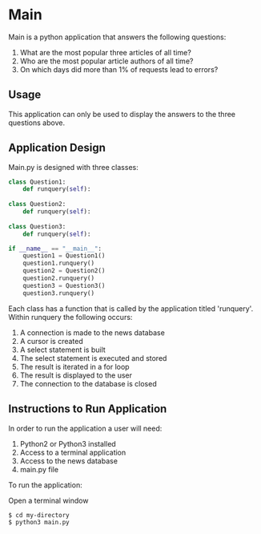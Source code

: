 # Main
Main is a python application that answers the following questions:
1. What are the most popular three articles of all time?
2. Who are the most popular article authors of all time?
3. On which days did more than 1% of requests lead to errors?

## Usage
This application can only be used to display the answers to the three questions above.

## Application Design
Main.py is designed with three classes:

```python
class Question1:
    def runquery(self):
        
class Question2:
    def runquery(self):
        
class Question3:
    def runquery(self):

if __name__ == "__main__":
    question1 = Question1()
    question1.runquery()
    question2 = Question2()
    question2.runquery()
    question3 = Question3()
    question3.runquery()

```

Each class has a function that is called by the application titled 'runquery'.
Within runquery the following occurs:

1. A connection is made to the news database
2. A cursor is created
3. A select statement is built
4. The select statement is executed and stored
5. The result is iterated in a for loop
6. The result is displayed to the user
7. The connection to the database is closed

## Instructions to Run Application
In order to run the application a user will need:
1. Python2 or Python3 installed
2. Access to a terminal application
3. Access to the news database
4. main.py file

To run the application:

Open a terminal window

```bash
$ cd my-directory
$ python3 main.py
```
